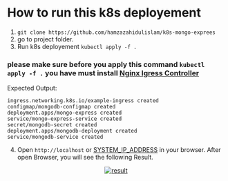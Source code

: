 <!-- @format -->

# How to run this k8s deployement

1. `git clone https://github.com/hamzazahidulislam/k8s-mongo-exprees`
2. go to project folder.
3. Run k8s deployement `kubectl apply -f .`

### please make sure before you apply this command `kubectl apply -f .` you have must install [Nginx Igress Controller](https://kubernetes.github.io/ingress-nginx/deploy/)

Expected Output:

```
ingress.networking.k8s.io/example-ingress created
configmap/mongodb-configmap created
deployment.apps/mongo-express created
service/mongo-express-service created
secret/mongodb-secret created
deployment.apps/mongodb-deployment created
service/mongodb-service created
```

4. Open `http://localhost` or [SYSTEM_IP_ADDRESS](https://superuser.com/questions/433988/how-to-find-the-ip-address-of-a-vm-running-on-vmware-or-other-methods-of-using/531635) in your browser.
After open Browser, you will see the following Result.
<center>
<a href="result.png"><img src="result.gif" alt="result" border="0"></a><br />
</center>
